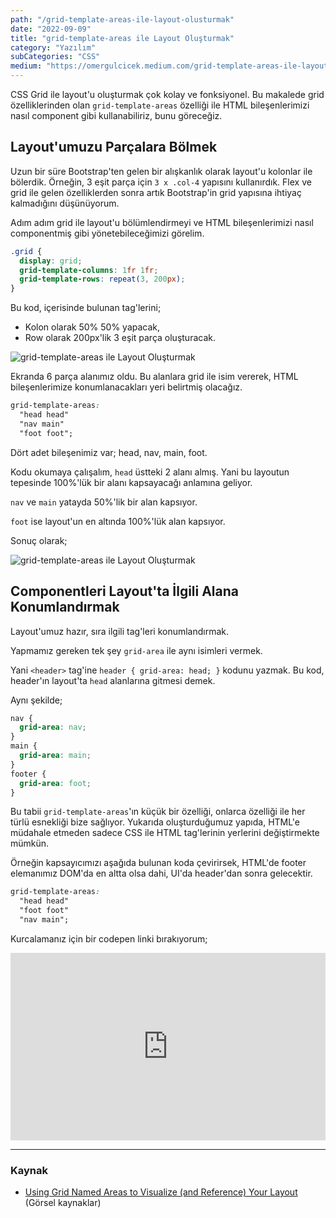 ```yaml
---
path: "/grid-template-areas-ile-layout-olusturmak"
date: "2022-09-09"
title: "grid-template-areas ile Layout Oluşturmak"
category: "Yazılım"
subCategories: "CSS"
medium: "https://omergulcicek.medium.com/grid-template-areas-ile-layout-olu%C5%9Fturmak-619a93489ebf"
---
```


CSS Grid ile layout'u oluşturmak çok kolay ve fonksiyonel. Bu makalede grid özelliklerinden olan `grid-template-areas` özelliği ile HTML bileşenlerimizi nasıl component gibi kullanabiliriz, bunu göreceğiz.

## Layout'umuzu Parçalara Bölmek

Uzun bir süre Bootstrap'ten gelen bir alışkanlık olarak layout'u kolonlar ile bölerdik. Örneğin, 3 eşit parça için `3 x .col-4` yapısını kullanırdık. Flex ve grid ile gelen özelliklerden sonra artık Bootstrap'in grid yapısına ihtiyaç kalmadığını düşünüyorum.

Adım adım grid ile layout'u bölümlendirmeyi ve HTML bileşenlerimizi nasıl componentmiş gibi yönetebileceğimizi görelim.

```css
.grid {
  display: grid;
  grid-template-columns: 1fr 1fr;
  grid-template-rows: repeat(3, 200px);
}
```

Bu kod, içerisinde bulunan tag'lerini;

- Kolon olarak 50% 50% yapacak,
- Row olarak 200px'lik 3 eşit parça oluşturacak.

![grid-template-areas ile Layout Oluşturmak](/img/blog/2022-09-09/grid-template-areas-ile-layout-olusturmak-1.jpg)

Ekranda 6 parça alanımız oldu. Bu alanlara grid ile isim vererek, HTML bileşenlerimize konumlanacakları yeri belirtmiş olacağız.

```css
grid-template-areas:
  "head head"
  "nav main"
  "foot foot";
```

Dört adet bileşenimiz var; head, nav, main, foot.

Kodu okumaya çalışalım, `head` üstteki 2 alanı almış. Yani bu layoutun tepesinde 100%'lük bir alanı kapsayacağı anlamına geliyor.

`nav` ve `main` yatayda 50%'lik bir alan kapsıyor.

`foot` ise layout'un en altında 100%'lük alan kapsıyor.

Sonuç olarak;

![grid-template-areas ile Layout Oluşturmak](/img/blog/2022-09-09/grid-template-areas-ile-layout-olusturmak-2.jpg)

## Componentleri Layout'ta İlgili Alana Konumlandırmak

Layout'umuz hazır, sıra ilgili tag'leri konumlandırmak.

Yapmamız gereken tek şey `grid-area` ile aynı isimleri vermek.

Yani `<header>` tag'ine `header { grid-area: head; }` kodunu yazmak. Bu kod, header'ın layout'ta `head` alanlarına gitmesi demek.

Aynı şekilde;

```css
nav {
  grid-area: nav;
}
main {
  grid-area: main;
}
footer {
  grid-area: foot;
}
```

Bu tabii `grid-template-areas`'ın küçük bir özelliği, onlarca özelliği ile her türlü esnekliği bize sağlıyor. Yukarıda oluşturduğumuz yapıda, HTML'e müdahale etmeden sadece CSS ile HTML tag'lerinin yerlerini değiştirmekte mümkün.

Örneğin kapsayıcımızı aşağıda bulunan koda çevirirsek, HTML'de footer elemanımız DOM'da en altta olsa dahi, UI'da header'dan sonra gelecektir.

```css
grid-template-areas:
  "head head"
  "foot foot"
  "nav main";
```

Kurcalamanız için bir codepen linki bırakıyorum;

<iframe 
  height="300" 
  style="width: 100%;" 
  scrolling="no" 
  title="Grid Template Areas" 
  src="https://codepen.io/omergulcicek/embed/LYmNmeY?default-tab=html%2Cresult" 
  frameborder="no" 
  loading="lazy" 
  allowfullscreen="true">
</iframe>

---

### Kaynak

- <a href="https://css-tricks.com/using-grid-named-areas-to-visualize-and-reference-your-layout/" target="_blank" rel="noreferrer noopener">Using Grid Named Areas to Visualize (and Reference) Your Layout</a> (Görsel kaynaklar)
